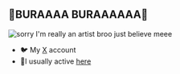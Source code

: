 ## **🍍BURAAAA BURAAAAAA🍍**
![sorry](https://giffiles.alphacoders.com/353/35360.gif)
I'm really an artist broo just believe meee
- 🐦 My [X](https://x.com/ShouAmeee) account
- 🍳I usually active [here](https://facebook.com/raruraru.eri)

<!--
**biraruananda/biraruananda** is a ✨ _special_ ✨ repository because its `README.md` (this file) appears on your GitHub profile.

Here are some ideas to get you started:

- 🔭 I’m currently working on ...
- 🌱 I’m currently learning ...
- 👯 I’m looking to collaborate on ...
- 🤔 I’m looking for help with ...
- 💬 Ask me about ...
- 📫 How to reach me: ...
- 😄 Pronouns: ...
- ⚡ Fun fact: ...
-->
